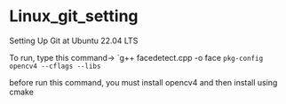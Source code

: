 # Linux_git_setting
Setting Up Git at Ubuntu 22.04 LTS


To run, type this command-> 
`g++ facedetect.cpp -o face ``pkg-config opencv4 --cflags --libs`` 

before run this command, you must install opencv4 and then install using cmake 
